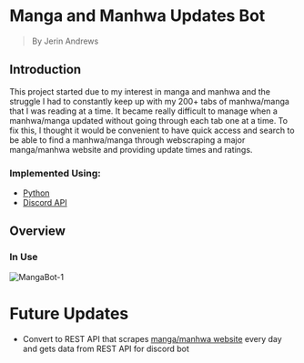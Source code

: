 # Manga and Manhwa Updates Bot
> By Jerin Andrews

## Introduction
This project started due to my interest in manga and manhwa and the struggle I had to constantly keep up with my 200+ tabs of manhwa/manga that I was reading at a time. It became really difficult to manage when a manhwa/manga updated without going through each tab one at a time. To fix this, I thought it would be convenient to have quick access and search to be able to find a manhwa/manga through webscraping a major manga/manhwa website and providing update times and ratings. 

### Implemented Using:
+ [Python](https://www.python.org/doc/)
+ [Discord API](https://discord.com/developers/docs/reference)

## Overview
### In Use
![MangaBot-1](https://github.com/user-attachments/assets/05cb1a48-7e93-485d-905a-509c50bdbfc1)

# Future Updates
+ Convert to REST API that scrapes [manga/manhwa website](https://www.mangaupdates.com/) every day and gets data from REST API for discord bot
